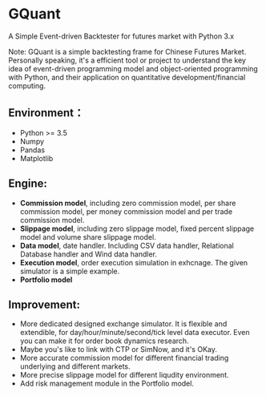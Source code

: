 # GQuant

A Simple Event-driven Backtester for futures market with Python 3.x

Note: GQuant is a simple backtesting frame for Chinese Futures Market. Personally speaking, it's a efficient tool or project to understand the key idea of event-driven programming model and object-oriented programming with Python, and their application on quantitative development/financial computing. 

## Environment：

- Python >= 3.5
- Numpy
- Pandas
- Matplotlib

## Engine:

- **Commission model**, including zero commission model, per share commission model, per money commission model and per trade commission model.
- **Slippage model**, including zero slippage model, fixed percent slippage model and volume share slippage model.
- **Data model**, date handler. Including CSV data handler, Relational Database handler and Wind data handler. 
- **Execution model**, order execution simulation in exhcnage. The given simulator is a simple example.
- **Portfolio model**

## Improvement:

- More dedicated designed exchange simulator. It is flexible and extendible, for day/hour/minute/second/tick level data executor. Even you can make it for order book dynamics research.
- Maybe you's like to link with CTP or SimNow, and it's OKay.
- More accurate commission model for different financial trading underlying and  different markets. 
- More precise slippage model for different liqudity environment.
- Add risk management module in the Portfolio model.